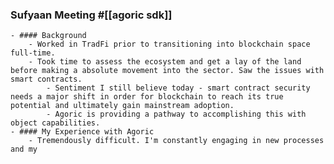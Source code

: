 ### Sufyaan Meeting #[[agoric sdk]]
	- #### Background
		- Worked in TradFi prior to transitioning into blockchain space full-time.
		- Took time to assess the ecosystem and get a lay of the land before making a absolute movement into the sector. Saw the issues with smart contracts.
			- Sentiment I still believe today - smart contract security needs a major shift in order for blockchain to reach its true potential and ultimately gain mainstream adoption.
			- Agoric is providing a pathway to accomplishing this with object capabilities.
	- #### My Experience with Agoric
		- Tremendously difficult. I'm constantly engaging in new processes and my